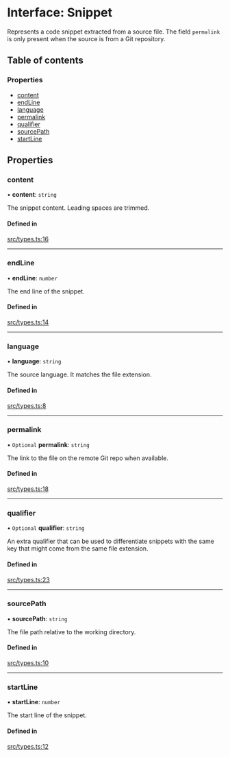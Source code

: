 # Interface: Snippet

Represents a code snippet extracted from a source file. The field
`permalink` is only present when the source is from a Git repository.

## Table of contents

### Properties

- [content](Snippet.md#content)
- [endLine](Snippet.md#endline)
- [language](Snippet.md#language)
- [permalink](Snippet.md#permalink)
- [qualifier](Snippet.md#qualifier)
- [sourcePath](Snippet.md#sourcepath)
- [startLine](Snippet.md#startline)

## Properties

### content

• **content**: `string`

The snippet content. Leading spaces are trimmed.

#### Defined in

[src/types.ts:16](https://github.com/roxlabs/snippetfy/blob/2c82c35/src/types.ts#L16)

___

### endLine

• **endLine**: `number`

The end line of the snippet.

#### Defined in

[src/types.ts:14](https://github.com/roxlabs/snippetfy/blob/2c82c35/src/types.ts#L14)

___

### language

• **language**: `string`

The source language. It matches the file extension.

#### Defined in

[src/types.ts:8](https://github.com/roxlabs/snippetfy/blob/2c82c35/src/types.ts#L8)

___

### permalink

• `Optional` **permalink**: `string`

The link to the file on the remote Git repo when available.

#### Defined in

[src/types.ts:18](https://github.com/roxlabs/snippetfy/blob/2c82c35/src/types.ts#L18)

___

### qualifier

• `Optional` **qualifier**: `string`

An extra qualifier that can be used to differentiate snippets with the same key
that might come from the same file extension.

#### Defined in

[src/types.ts:23](https://github.com/roxlabs/snippetfy/blob/2c82c35/src/types.ts#L23)

___

### sourcePath

• **sourcePath**: `string`

The file path relative to the working directory.

#### Defined in

[src/types.ts:10](https://github.com/roxlabs/snippetfy/blob/2c82c35/src/types.ts#L10)

___

### startLine

• **startLine**: `number`

The start line of the snippet.

#### Defined in

[src/types.ts:12](https://github.com/roxlabs/snippetfy/blob/2c82c35/src/types.ts#L12)
